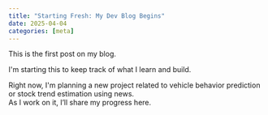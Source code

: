 ```yaml
---
title: "Starting Fresh: My Dev Blog Begins"
date: 2025-04-04
categories: [meta]
---
```


This is the first post on my blog.

I'm starting this to keep track of what I learn and build.

Right now, I'm planning a new project related to vehicle behavior prediction or stock trend estimation using news.  
As I work on it, I’ll share my progress here.

